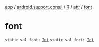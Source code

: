 [app](../../../index.md) / [android.support.coreui](../../index.md) / [R](../index.md) / [attr](index.md) / [font](./font.md)

# font

`static val font: `[`Int`](https://kotlinlang.org/api/latest/jvm/stdlib/kotlin/-int/index.html)
`static val font: `[`Int`](https://kotlinlang.org/api/latest/jvm/stdlib/kotlin/-int/index.html)